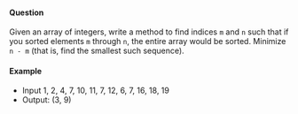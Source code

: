 #### Question

Given an array of integers, write a method to find indices `m` and `n` such that if you sorted elements `m` through `n`, the entire array would be sorted. Minimize `n - m` (that is, find the smallest such sequence).

#### Example

- Input 1, 2, 4, 7, 10, 11, 7, 12, 6, 7, 16, 18, 19
- Output: (3, 9)
